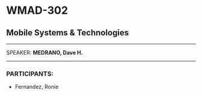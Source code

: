 # WMAD-302

## Mobile Systems & Technologies

---

SPEAKER: **MEDRANO, Dave H.**

---

### PARTICIPANTS:
- Fernandez, Ronie